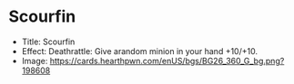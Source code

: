 # Scourfin
- Title:  Scourfin
- Effect:  Deathrattle: Give arandom minion in your hand +10/+10.
- Image:  https://cards.hearthpwn.com/enUS/bgs/BG26_360_G_bg.png?198608
